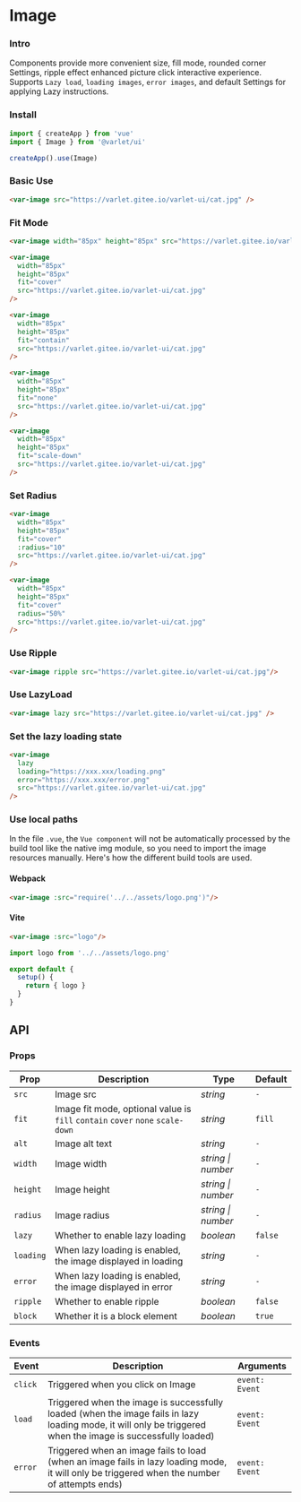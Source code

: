 # Image

### Intro

Components provide more convenient size, fill mode, rounded corner Settings,
ripple effect enhanced picture click interactive experience.
Supports `Lazy load`, `loading images`, `error images`, and default Settings for applying Lazy instructions.

### Install

```js
import { createApp } from 'vue'
import { Image } from '@varlet/ui'

createApp().use(Image)
```

### Basic Use

```html
<var-image src="https://varlet.gitee.io/varlet-ui/cat.jpg" />
```

### Fit Mode

```html
<var-image width="85px" height="85px" src="https://varlet.gitee.io/varlet-ui/cat.jpg" />

<var-image 
  width="85px" 
  height="85px"
  fit="cover" 
  src="https://varlet.gitee.io/varlet-ui/cat.jpg" 
/>

<var-image 
  width="85px"
  height="85px" 
  fit="contain"
  src="https://varlet.gitee.io/varlet-ui/cat.jpg" 
/>

<var-image 
  width="85px"
  height="85px"
  fit="none"
  src="https://varlet.gitee.io/varlet-ui/cat.jpg"
/>

<var-image 
  width="85px"
  height="85px" 
  fit="scale-down"
  src="https://varlet.gitee.io/varlet-ui/cat.jpg" 
/>
```

### Set Radius

```html
<var-image
  width="85px"
  height="85px"
  fit="cover"
  :radius="10"
  src="https://varlet.gitee.io/varlet-ui/cat.jpg"
/>

<var-image
  width="85px"
  height="85px"
  fit="cover"
  radius="50%"
  src="https://varlet.gitee.io/varlet-ui/cat.jpg"
/>
```

### Use Ripple

```html
<var-image ripple src="https://varlet.gitee.io/varlet-ui/cat.jpg"/>
```

### Use LazyLoad

```html
<var-image lazy src="https://varlet.gitee.io/varlet-ui/cat.jpg" />
```

### Set the lazy loading state

```html
<var-image 
  lazy
  loading="https://xxx.xxx/loading.png"
  error="https://xxx.xxx/error.png"
  src="https://varlet.gitee.io/varlet-ui/cat.jpg"
/>
```

### Use local paths
In the file `.vue`,
the `Vue component` will not be automatically processed by the build tool like the native img module, 
so you need to import the image resources manually.
Here's how the different build tools are used.

#### Webpack

```html
<var-image :src="require('../../assets/logo.png')"/>
```

#### Vite
```html
<var-image :src="logo"/>
```

```js
import logo from '../../assets/logo.png'

export default {
  setup() {
    return { logo }
  }
}
```

## API

### Props

| Prop | Description | Type | Default | 
| --- | --- | --- | --- | 
| `src` | Image src | _string_ | `-` |
| `fit` | Image fit mode, optional value is `fill` `contain` `cover` `none` `scale-down` | _string_ | `fill` |
| `alt` | Image alt text | _string_ | `-` |
| `width` | Image width | _string \| number_ | `-` |
| `height` | Image height | _string \| number_ | `-` |
| `radius` | Image radius | _string \| number_ | `-` |
| `lazy` | Whether to enable lazy loading | _boolean_ | `false` |
| `loading` | When lazy loading is enabled, the image displayed in loading | _string_ | `-` |
| `error` | When lazy loading is enabled, the image displayed in error | _string_ | `-` |
| `ripple` | Whether to enable ripple | _boolean_ | `false` |
| `block` | Whether it is a block element | _boolean_ | `true` |

### Events

| Event | Description | Arguments |
| --- | --- | --- |
| `click` | Triggered when you click on Image | `event: Event` |
| `load` | Triggered when the image is successfully loaded (when the image fails in lazy loading mode, it will only be triggered when the image is successfully loaded) | `event: Event` |
| `error` | Triggered when an image fails to load (when an image fails in lazy loading mode, it will only be triggered when the number of attempts ends) | `event: Event` |